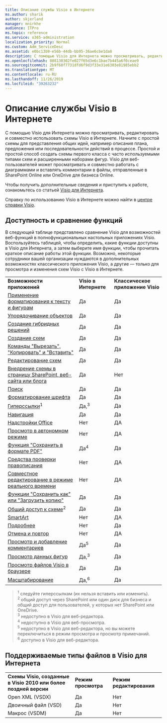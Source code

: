 ```yaml
---
title: Описание службы Visio в Интернете
ms.author: sharik
author: skjerland
manager: mnirkhe
audience: ITPro
ms.topic: reference
ms.service: o365-administration
localization_priority: Normal
ms.custom: Adm_ServiceDesc
ms.assetid: e0bc13b9-e56b-44db-bb95-36ae6cbe1da8
description: С помощью Visio для Интернета можно просматривать, редактировать и совместно использовать схемы Visio в Интернете.
ms.openlocfilehash: 808130302fe027f65d3e6c1bae7b445a6f0ceae9
ms.sourcegitcommit: 2b9f68f7731dfd6f9d3f33e31e6303e81985ebb2
ms.translationtype: MT
ms.contentlocale: ru-RU
ms.lasthandoff: 11/26/2019
ms.locfileid: "39263232"
---
```

# <a name="visio-for-the-web-service-description"></a>Описание службы Visio в Интернете

С помощью Visio для Интернета можно просматривать, редактировать и совместно использовать схемы Visio в Интернете. Начните с простой схемы для представления общих идей, например описания плана, предложения или последовательности действий в процессе. Простой и простой способ создать схемы первого класса с часто используемыми типами схем и расширенными наборами фигур. Visio для веб-пользователей может просматривать и совместно работать с диаграммами и вставлять комментарии в файлы, отправленные в SharePoint Online или OneDrive для бизнеса Online.
  
Чтобы получить дополнительные сведения и приступить к работе, ознакомьтесь со статьей [Visio для Интернета](https://products.office.com/en-US/visio/visio-online).
  
Справку по использованию Visio в Интернете можно найти в [центре справки Visio](https://support.office.com/visio).
  
## <a name="feature-availability-and-comparison"></a>Доступность и сравнение функций

В следующей таблице представлено сравнение Visio для возможностей веб-функций в полнофункциональных настольных приложениях Visio. Воспользуйтесь таблицей, чтобы определить, какие функции доступны в Visio для Интернета, а затем выберите имя функции, чтобы прочитать краткое описание работы этой функции. Возможно, некоторые сотрудники вашей организации нуждаются в дополнительных возможностях классического приложения Visio, а другие — только для просмотра и изменения схем Visio с Visio в Интернете. 
  
||||
|:-----|:-----|:-----|
|**Возможности приложений** <br/> |**Visio в Интернете** <br/> |**Классическое приложение Visio** <br/> |
|[Применение форматирования к тексту и фигурам](visio-online.md#apply-rich-formatting-to-text-and-shapes) <br/> |Да  <br/> |Да  <br/> |
|[Упорядочивание объектов](visio-online.md#arrange-objects) <br/> |Да  <br/> |Да  <br/> |
|[Создание гибридных решений](visio-online.md#build-mashup-solutions) <br/> |Да  <br/> |Да  <br/> |
|[Создание схем](visio-online.md#create-diagrams) <br/> |Да  <br/> |Да  <br/> |
|[Команды "Вырезать", "Копировать" и "Вставить"](visio-online.md#cut-copy-and-paste) <br/> |Да  <br/> |Да  <br/> |
|[Редактирование схем](visio-online.md#edit-diagrams) <br/> |Да  <br/> |Да  <br/> |
|[Внедрение схемы в страницу SharePoint, веб-сайта или блога](visio-online.md#embed-diagram-in-a-sharepoint-web-or-blog-page) <br/> |Да  <br/> |Нет  <br/> |
|[Поиск](visio-online.md#find) <br/> |Да  <br/> |Да  <br/> |
|[Форматирование шрифта](visio-online.md#font-formatting) <br/> |Да  <br/> |Да  <br/> |
|[Гиперссылки](visio-online.md#hyperlinks)<sup>1</sup> <br/> |Да,<sup>3</sup> <br/> |Да  <br/> |
|[Навигация](visio-online.md#navigation) <br/> |Да  <br/> |Да  <br/> |
|[Надстройки Office](visio-online.md#office-add-ins) <br/> |Нет  <br/> |ДА  <br/> |
|[Просмотр в автономном режиме](visio-online.md#offline-viewing) <br/> |Нет  <br/> |ДА  <br/> |
|[Функция "Сохранить в формате PDF"](visio-online.md#print-to-pdf) <br/> |Да<sup>4</sup> <br/> |Да  <br/> |
|[Средства проверки правописания](visio-online.md#proofing-tools) <br/> |Нет  <br/> |ДА  <br/> |
|[Совместное редактирование в режиме реального времени](visio-online.md#real-time-co-authoring) <br/> |Нет  <br/> |ДА  <br/> |
|[Функции "Сохранить как" или "Загрузить копию"](visio-online.md#save-as-or-download-a-copy) <br/> |Да  <br/> |Да  <br/> |
|[Общий доступ к схеме](visio-online.md#share-a-diagram)<sup>2</sup> <br/> |Да  <br/> |Да  <br/> |
|[SmartArt](visio-online.md#smartart) <br/> |Нет  <br/> |ДА  <br/> |
|[Подробнее](visio-online.md#tell-me) <br/> |Нет  <br/> |Да  <br/> |
|[Отмена и повтор](visio-online.md#undo-and-redo) <br/> |Нет  <br/> |ДА  <br/> |
|[Просмотр и добавление комментариев](visio-online.md#view-and-add-comments) <br/> |Да<sup>5</sup> <br/> |Да  <br/> |
|[Просмотр данных фигур](visio-online.md#view-shape-data) <br/> |Да,<sup>3</sup> <br/> |Да  <br/> |
|[Просмотр файлов Visio в браузере](visio-online.md#view-visio-files-in-the-browser) <br/> |Да  <br/> |Да  <br/> |
|[Масштабирование](visio-online.md#zoom) <br/> |Да,<sup>6</sup> <br/> |Да  <br/> |
   
> <sup>1</sup> следуйте гиперссылкам (их нельзя вставить или изменить). 
<br/><sup>2</sup> общий доступ через SharePoint или один диск для бизнеса и общий доступ для пользователей, у которых нет SharePoint или OneDrive. 
<br/> <sup>3</sup> недоступно в Visio для веб-редактора.
<br/><sup>4</sup> недоступно в Visio для веб-просмотра. 
<br/><sup>5</sup> недоступно в Visio для веб-редактора, но вы можете переключиться в режим просмотра и просмотр примечаний. 
<br/><sup>6</sup> доступно в Visio для веб-редактора. 
  
## <a name="supported-file-types-in-visio-for-the-web"></a>Поддерживаемые типы файлов в Visio для Интернета

||||
|:-----|:-----|:-----|
|**Схемы Visio, созданные в Visio 2010 или более поздней версии** <br/> |**Режим просмотра** <br/> |**Режим редактирования** <br/> |
|Open XML (VSDX)  <br/> |Да  <br/> |Нет  <br/> |
|Двоичный файл (VSD)  <br/> |Да  <br/> |Нет  <br/> |
|Макрос (VSDM)  <br/> |Да  <br/> |Нет  <br/> |
   

